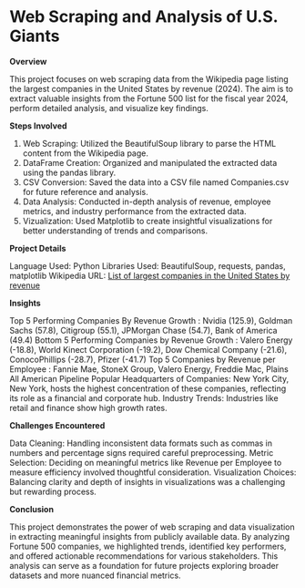 # Web Scraping and Analysis of U.S. Giants

**Overview**

This project focuses on web scraping data from the Wikipedia page listing the largest companies in the United States by revenue (2024). The aim is to extract valuable insights from the Fortune 500 list for the fiscal year 2024, perform detailed analysis, and visualize key findings.

**Steps Involved**

1. Web Scraping: Utilized the BeautifulSoup library to parse the HTML content from the Wikipedia page.
2. DataFrame Creation: Organized and manipulated the extracted data using the pandas library.
3. CSV Conversion: Saved the data into a CSV file named Companies.csv for future reference and analysis.
4. Data Analysis: Conducted in-depth analysis of revenue, employee metrics, and industry performance from the extracted data.
5. Vizualization: Used Matplotlib to create insightful visualizations for better understanding of trends and comparisons.

**Project Details**

Language Used: Python
Libraries Used: BeautifulSoup, requests, pandas, matplotlib
Wikipedia URL: [List of largest companies in the United States by revenue]([url](https://en.wikipedia.org/wiki/List_of_largest_companies_in_the_United_States_by_revenue))

**Insights**

Top 5 Performing Companies By Revenue Growth : Nvidia (125.9), Goldman Sachs (57.8), Citigroup (55.1), JPMorgan Chase (54.7), Bank of America (49.4)
Bottom 5 Performing Companies by Revenue Growth : Valero Energy (-18.8), World Kinect Corporation (-19.2), Dow Chemical Company (-21.6), ConocoPhillips (-28.7), Pfizer (-41.7)
Top 5 Companies by Revenue per Employee : Fannie Mae, StoneX Group, Valero Energy, Freddie Mac, Plains All American Pipeline
Popular Headquarters of Companies: New York City, New York, hosts the highest concentration of these companies, reflecting its role as a financial and corporate hub.
Industry Trends: Industries like retail and finance show high growth rates.

**Challenges Encountered**

Data Cleaning: Handling inconsistent data formats such as commas in numbers and percentage signs required careful preprocessing.
Metric Selection: Deciding on meaningful metrics like Revenue per Employee to measure efficiency involved thoughtful consideration.
Visualization Choices: Balancing clarity and depth of insights in visualizations was a challenging but rewarding process.

**Conclusion**

This project demonstrates the power of web scraping and data visualization in extracting meaningful insights from publicly available data. By analyzing Fortune 500 companies, we highlighted trends, identified key performers, and offered actionable recommendations for various stakeholders. This analysis can serve as a foundation for future projects exploring broader datasets and more nuanced financial metrics.
